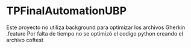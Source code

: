 # TPFinalAutomationUBP
Este proyecto no utiliza background para optimizar los archivos Gherkin .feature
Por falta de tiempo no se optimizó el codigo python creando el archivo coftest
